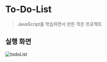 # To-Do-List

> JavaScript를 학습하면서 만든 작은 프로젝트

## 실행 화면

![todoList](https://user-images.githubusercontent.com/54833831/147847354-b95d322c-faf6-498f-bb80-5a5249cb0a05.gif)
